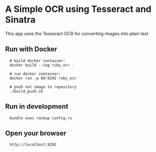 # A Simple OCR using Tesseract and Sinatra
This app uses the Tesseract OCR for converting images into plain text

## Run with Docker
```
  # build docker container:
  docker build --tag ruby_ocr .

  # run docker container:
  docker run -p 80:9292 ruby_ocr

  # push not image to repository
  ./build_push.sh

```

## Run in development
```
  bundle exec rackup config.ru
```

## Open your browser
```
  http://localhost:9292
```
